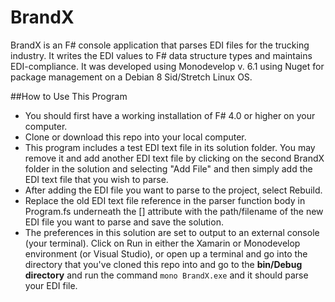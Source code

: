 # BrandX

BrandX is an F# console application that parses EDI files for the trucking industry. It writes the EDI values to F# data structure types and maintains EDI-compliance. It was developed using Monodevelop v. 6.1 using Nuget for package management on a Debian 8 Sid/Stretch Linux OS.

##How to Use This Program

- You should first have a working installation of F# 4.0 or higher on your computer.
- Clone or download this repo into your local computer.
- This program includes a test EDI text file in its solution folder. You may remove it and add another EDI text file by clicking on the second BrandX folder in the solution and selecting "Add File" and then simply add the EDI text file that you wish to parse.
- After adding the EDI file you want to parse to the project, select Rebuild.
- Replace the old EDI text file reference in the parser function body in Program.fs underneath the [<EntryPoint>] attribute with the path/filename of the new EDI file you want to parse and save the solution. 
- The preferences in this solution are set to output to an external console (your terminal). Click on Run in either the Xamarin or Monodevelop environment (or Visual Studio), or open up a terminal and go into the directory that you've cloned this repo into and go to the **bin/Debug directory** and run the command `mono BrandX.exe` and it should parse your EDI file.
